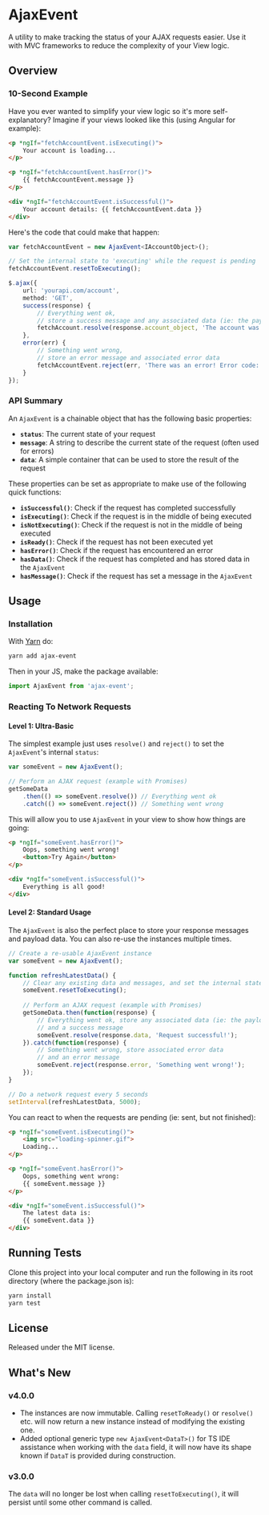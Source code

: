 # AjaxEvent

A utility to make tracking the status of your AJAX requests easier. Use it with MVC frameworks
to reduce the complexity of your View logic.

## Overview

### 10-Second Example

Have you ever wanted to simplify your view logic so it's more self-explanatory?
Imagine if your views looked like this (using Angular for example):

```html
<p *ngIf="fetchAccountEvent.isExecuting()">
    Your account is loading...
</p>

<p *ngIf="fetchAccountEvent.hasError()">
    {{ fetchAccountEvent.message }}
</p>

<div *ngIf="fetchAccountEvent.isSuccessful()">
    Your account details: {{ fetchAccountEvent.data }}
</div>
```

Here's the code that could make that happen:

```typescript
var fetchAccountEvent = new AjaxEvent<IAccountObject>();

// Set the internal state to 'executing' while the request is pending
fetchAccountEvent.resetToExecuting();

$.ajax({
    url: 'yourapi.com/account',
    method: 'GET',
    success(response) {
        // Everything went ok, 
        // store a success message and any associated data (ie: the payload)
        fetchAccount.resolve(response.account_object, 'The account was fetched successfully');
    },
    error(err) {
        // Something went wrong, 
        // store an error message and associated error data
        fetchAccountEvent.reject(err, 'There was an error! Error code: ' + err.error_code);
    }
});	
```

### API Summary

An `AjaxEvent` is a chainable object that has the following basic properties:

* **`status`**: The current state of your request
* **`message`**: A string to describe the current state of the request (often used for errors)
* **`data`**: A simple container that can be used to store the result of the request

These properties can be set as appropriate to make use of the following quick functions:

* **`isSuccessful()`**: Check if the request has completed successfully
* **`isExecuting()`**: Check if the request is in the middle of being executed
* **`isNotExecuting()`**: Check if the request is not in the middle of being executed
* **`isReady()`**: Check if the request has not been executed yet
* **`hasError()`**: Check if the request has encountered an error
* **`hasData()`**: Check if the request has completed and has stored data in the `AjaxEvent`
* **`hasMessage()`**: Check if the request has set a message in the `AjaxEvent`

## Usage

### Installation

With [Yarn](https://www.yarnpkg.org/) do:

```bash
yarn add ajax-event
```

Then in your JS, make the package available:

```js
import AjaxEvent from 'ajax-event';
```

### Reacting To Network Requests

#### Level 1: Ultra-Basic

The simplest example just uses `resolve()` and `reject()` to set the `AjaxEvent`'s internal `status`:

```js
var someEvent = new AjaxEvent();

// Perform an AJAX request (example with Promises)
getSomeData
    .then(() => someEvent.resolve()) // Everything went ok
    .catch(() => someEvent.reject()) // Something went wrong
```

This will allow you to use `AjaxEvent` in your view to show how things are going:

```html
<p *ngIf="someEvent.hasError()">
    Oops, something went wrong! 
    <button>Try Again</button>
</p>

<div *ngIf="someEvent.isSuccessful()">
    Everything is all good!
</div>
```

#### Level 2: Standard Usage

The `AjaxEvent` is also the perfect place to store your response messages and payload data. You can 
also re-use the instances multiple times.

```js
// Create a re-usable AjaxEvent instance
var someEvent = new AjaxEvent();

function refreshLatestData() {
    // Clear any existing data and messages, and set the internal state to 'executing'
    someEvent.resetToExecuting();
    
    // Perform an AJAX request (example with Promises)
    getSomeData.then(function(response) {
        // Everything went ok, store any associated data (ie: the payload)
        // and a success message
        someEvent.resolve(response.data, 'Request successful!');
    }).catch(function(response) {
        // Something went wrong, store associated error data
        // and an error message
        someEvent.reject(response.error, 'Something went wrong!');
    });
}

// Do a network request every 5 seconds
setInterval(refreshLatestData, 5000);
```

You can react to when the requests are pending (ie: sent, but not finished):

```html
<p *ngIf="someEvent.isExecuting()">
    <img src="loading-spinner.gif">
    Loading...
</p>

<p *ngIf="someEvent.hasError()">
    Oops, something went wrong:
    {{ someEvent.message }}
</p>

<div *ngIf="someEvent.isSuccessful()">
    The latest data is:
    {{ someEvent.data }}
</div>
```

## Running Tests

Clone this project into your local computer and run the following in its root directory (where the package.json is):

```bash
yarn install
yarn test
```

## License

Released under the MIT license.

## What's New

### v4.0.0

- The instances are now immutable. Calling `resetToReady()` or `resolve()` etc.
will now return a new instance instead of modifying the existing one.
- Added optional generic type `new AjaxEvent<DataT>()` for TS IDE assistance
when working with the `data` field, it will now have its shape known if `DataT`
is provided during construction.

### v3.0.0

The `data` will no longer be lost when calling `resetToExecuting()`, it will persist
until some other command is called.